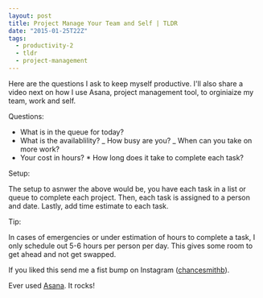 ```yaml
---
layout: post
title: Project Manage Your Team and Self | TLDR
date: "2015-01-25T22Z"
tags:
  - productivity-2
  - tldr
  - project-management
---
```


Here are the questions I ask to keep myself productive. I'll also share a video next on how I use Asana, project management tool, to orginiaize my team, work and self.

Questions:

- What is in the queue for today?
- What is the availablility?
  _ How busy are you?
  _ When can you take on more work?
- Your cost in hours? \* How long does it take to complete each task?

Setup:

The setup to asnwer the above would be, you have each task in a list or queue to complete each project. Then, each task is assigned to a person and date. Lastly, add time estimate to each task.

Tip:

In cases of emergencies or under estimation of hours to complete a task, I only schedule out 5-6 hours per person per day. This gives some room to get ahead and not get swapped.

If you liked this send me a fist bump on Instagram ([chancesmithb](https://instagram.com/chancesmithb)).

Ever used [Asana](https://asana.com). It rocks!
